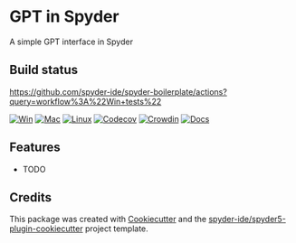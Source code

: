 # GPT in Spyder

A simple GPT interface in Spyder

## Build status

https://github.com/spyder-ide/spyder-boilerplate/actions?query=workflow%3A%22Win+tests%22

[![Win](https://github.com/spyder-ide/spyder-gpt/workflows/Win%20tests/badge.svg)](https://github.com/spyder-ide/spyder-gpt/actions?query=workflow%3A%22Win+tests%22)
[![Mac](https://github.com/spyder-ide/spyder-gpt/workflows/Mac%20tests/badge.svg)](https://github.com/spyder-ide/spyder-gpt/actions?query=workflow%3A%22Mac+tests%22)
[![Linux](https://github.com/spyder-ide/spyder-gpt/workflows/Linux%20tests/badge.svg)](https://github.com/spyder-ide/spyder-gpt/actions?query=workflow%3A%Linux+tests%22)
[![Codecov](https://codecov.io/gh/spyder-ide/spyder-gpt/branch/master/graph/badge.svg)](https://codecov.io/gh/spyder-ide/spyder-gpt)
[![Crowdin](https://badges.crowdin.net/spyder-gpt/localized.svg)](https://crowdin.com/project/spyder-gpt)
[![Docs](https://readthedocs.org/projects/spyder-gpt/badge/?version=latest)](https://spyder-gpt.readthedocs.io/en/latest/?badge=latest)

## Features

* TODO

## Credits

This package was created with [Cookiecutter](https://github.com/audreyr/cookiecutter) and the [spyder-ide/spyder5-plugin-cookiecutter](https://github.com/spyder-ide/spyder5-plugin-cookiecutter) project template.
